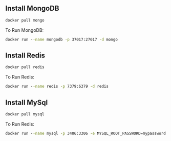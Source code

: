 ## Install MongoDB

```cmd
docker pull mongo
```

To Run MongoDB:

```cmd
docker run --name mongodb -p 37017:27017 -d mongo
```

## Install Redis

```cmd
docker pull redis
```

To Run Redis:

```cmd
docker run --name redis -p 7379:6379 -d redis
```

## Install MySql

```cmd
docker pull mysql
```

To Run Redis:

```cmd
docker run --name mysql -p 3406:3306 -e MYSQL_ROOT_PASSWORD=mypassword -d mysql
```
